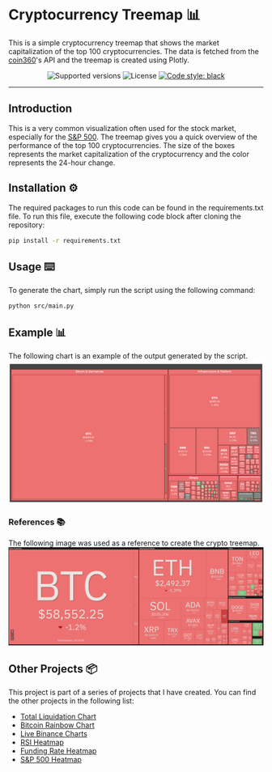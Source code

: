# Cryptocurrency Treemap 📊

This is a simple cryptocurrency treemap that shows the market capitalization of the top 100 cryptocurrencies. The data is fetched from the [coin360](https://coin360.com/)'s API and the treemap is created using Plotly.

<p align="center">
  <img src="https://img.shields.io/badge/python-3.9+-blue.svg" alt="Supported versions">
  <img src="https://img.shields.io/github/license/StephanAkkerman/crypto-treemap.svg?color=brightgreen" alt="License">
  <a href="https://github.com/psf/black"><img src="https://img.shields.io/badge/code%20style-black-000000.svg" alt="Code style: black"></a>
</p>

---

## Introduction

This is a very common visualization often used for the stock market, especially for the [S&P 500](https://github.com/StephanAkkerman/spy-heatmap). The treemap gives you a quick overview of the performance of the top 100 cryptocurrencies. The size of the boxes represents the market capitalization of the cryptocurrency and the color represents the 24-hour change.

## Installation ⚙️

The required packages to run this code can be found in the requirements.txt file. To run this file, execute the following code block after cloning the repository:

```bash
pip install -r requirements.txt
```

## Usage ⌨️

To generate the chart, simply run the script using the following command:

```bash
python src/main.py
```

## Example 📊

The following chart is an example of the output generated by the script.
![chart](img/treemap.png)

### References 📚

The following image was used as a reference to create the crypto treemap.
![reference](img/treemap_reference.png)

## Other Projects 📦

This project is part of a series of projects that I have created. You can find the other projects in the following list:

- [Total Liquidation Chart](https://github.com/StephanAkkerman/liquidations-chart)
- [Bitcoin Rainbow Chart](https://github.com/StephanAkkerman/bitcoin-rainbow-chart)
- [Live Binance Charts](https://github.com/StephanAkkerman/live-binance-charts)
- [RSI Heatmap](https://github.com/StephanAkkerman/crypto-rsi-heatmap)
- [Funding Rate Heatmap](https://github.com/StephanAkkerman/funding-rate-heatmap)
- [S&P 500 Heatmap](https://github.com/StephanAkkerman/spy-heatmap)
